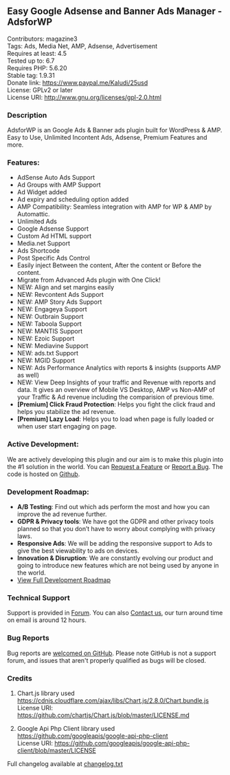 ## Easy Google Adsense and Banner Ads Manager - AdsforWP
Contributors: magazine3  
Tags: Ads, Media Net, AMP, Adsense, Advertisement  
Requires at least: 4.5  
Tested up to: 6.7  
Requires PHP: 5.6.20  
Stable tag: 1.9.31  
Donate link: https://www.paypal.me/Kaludi/25usd  
License: GPLv2 or later  
License URI: http://www.gnu.org/licenses/gpl-2.0.html  

### Description

AdsforWP is an Google Ads & Banner ads plugin built for WordPress & AMP. Easy to Use, Unlimited Incontent Ads, Adsense, Premium Features and more.


### Features:

* AdSense Auto Ads Support
* Ad Groups with AMP Support
* Ad Widget added
* Ad expiry and scheduling option added
* AMP Compatibility: Seamless integration with AMP for WP & AMP by Automattic.
* Unlimited Ads
* Google Adsense Support
* Custom Ad HTML support
* Media.net Support
* Ads Shortcode
* Post Specific Ads Control
* Easily inject Between the content, After the content or Before the content.
* Migrate from Advanced Ads plugin with One Click!
* NEW: Align and set margins easily 
* NEW: Revcontent Ads Support
* NEW: AMP Story Ads Support
* NEW: Engageya Support
* NEW: Outbrain Support
* NEW: Taboola Support
* NEW: MANTIS Support
* NEW: Ezoic Support
* NEW: Mediavine Support
* NEW: ads.txt Support
* NEW: MGID Support
* NEW: Ads Performance Analytics with reports & insights (supports AMP as well)
* NEW: View Deep Insights of your traffic and Revenue with reports and data. It gives an overview of Mobile VS Desktop, AMP vs Non-AMP of your Traffic & Ad revenue including the comparision of previous time.
* <strong>[Premium] Click Fraud Protection</strong>: Helps you fight the click fraud and helps you stabilize the ad revenue.
* <strong>[Premium] Lazy Load</strong>: Helps you to load when page is fully loaded or when user start engaging on page.

### Active Development:

We are actively developing this plugin and our aim is to make this plugin into the #1 solution in the world. You can [Request a Feature](https://www.adsforwp.com/contact/) or [Report a Bug](https://github.com/ahmedkaludi/ads-for-wp/issues). The code is hosted on [Github](https://github.com/ahmedkaludi/ads-for-wp).

### Development Roadmap:

* <strong>A/B Testing</strong>: Find out which ads perform the most and how you can improve the ad revenue further.
* <strong>GDPR & Privacy tools</strong>: We have got the GDPR and other privacy tools planned so that you don’t have to worry about complying with privacy laws.
* <strong>Responsive Ads</strong>: We will be adding the responsive support to Ads to give the best viewability to ads on devices.
* <strong>Innovation & Disruption</strong>: We are constantly evolving our product and going to introduce new features which are not being used by anyone in the world.
* [View Full Development Roadmap](https://www.adsforwp.com/#roadmap)

### Technical Support

Support is provided in [Forum](https://wordpress.org/support/plugin/ads-for-wp). You can also [Contact us](https://www.adsforwp.com/contact/), our turn around time on email is around 12 hours. 

### Bug Reports

Bug reports are [welcomed on GitHub](https://github.com/ahmedkaludi/ads-for-wp/issues). Please note GitHub is not a support forum, and issues that aren't properly qualified as bugs will be closed.

### Credits

1. Chart.js library used https://cdnjs.cloudflare.com/ajax/libs/Chart.js/2.8.0/Chart.bundle.js   License URI: https://github.com/chartjs/Chart.js/blob/master/LICENSE.md

2. Google Api Php Client library used https://github.com/googleapis/google-api-php-client  
License URI: https://github.com/googleapis/google-api-php-client/blob/master/LICENSE


Full changelog available at [changelog.txt](https://plugins.svn.wordpress.org/ads-for-wp/trunk/changelog.txt)
